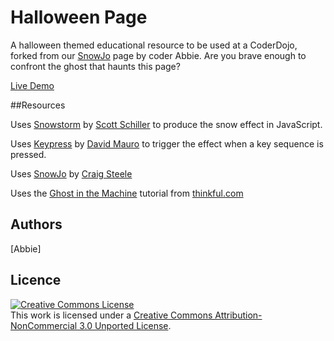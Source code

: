 Halloween Page
=============

A halloween themed educational resource to be used at a CoderDojo, forked from our [SnowJo](https://github.com/CoderDojoScotland/SnowJo)  page by coder Abbie.  Are you brave enough to confront the ghost that haunts this page?<br/>

[Live Demo](http://coderdojo.co/halloween/scare/) 

##Resources

Uses [Snowstorm](http://www.schillmania.com/projects/snowstorm/) 
by [Scott Schiller](https://github.com/scottschiller) 
to produce the snow effect in JavaScript. <br />

Uses [Keypress](http://dmauro.github.io/Keypress/) 
by [David Mauro](https://github.com/dmauro) 
to trigger the effect when a key sequence is pressed. <br />

Uses [SnowJo](https://github.com/CoderDojoScotland/SnowJo) 
by [Craig Steele](https://github.com/Craig88) <br />

Uses the [Ghost in the Machine](https://www.thinkful.com/learn/halloween-programming-tutorial/) tutorial from [thinkful.com](https://www.thinkful.com/)

## Authors 
[Abbie] <br/>


## Licence

<a rel="license" href="http://creativecommons.org/licenses/by-nc/3.0/deed.en_US"><img alt="Creative Commons License" style="border-width:0" src="http://i.creativecommons.org/l/by-nc/3.0/88x31.png" /></a><br />This work is licensed under a <a rel="license" href="http://creativecommons.org/licenses/by-nc/3.0/deed.en_US">Creative Commons Attribution-NonCommercial 3.0 Unported License</a>.
